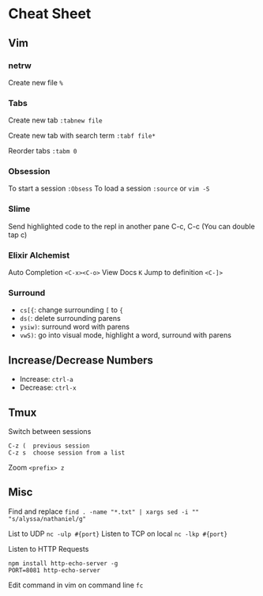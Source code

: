 # Cheat Sheet

## Vim
### netrw
Create new file
`%`

### Tabs
Create new tab
`:tabnew file`

Create new tab with search term
`:tabf file*`

Reorder tabs
`:tabm 0`

### Obsession
To start a session
`:Obsess`
To load a session
`:source` or `vim -S`

### Slime
Send highlighted code to the repl in another pane
C-c, C-c   (You can double tap c)

### Elixir Alchemist
Auto Completion `<C-x><C-o>`
View Docs `K`
Jump to definition `<C-]>`

### Surround
- `cs[{`: change surrounding `[` to `{`
- `ds(`: delete surrounding parens
- `ysiw)`: surround word with parens
- `vwS)`: go into visual mode, highlight a word, surround with parens

## Increase/Decrease Numbers
- Increase: `ctrl-a`
- Decrease: `ctrl-x`

## Tmux
Switch between sessions
```
C-z (  previous session
C-z s  choose session from a list
```
Zoom `<prefix> z`

## Misc
Find and replace
`find . -name "*.txt" | xargs sed -i "" "s/alyssa/nathaniel/g"`

List to UDP
`nc -ulp #{port}`
Listen to TCP on local
`nc -lkp #{port}`

Listen to HTTP Requests
```
npm install http-echo-server -g
PORT=8081 http-echo-server
```

Edit command in vim on command line
`fc`


